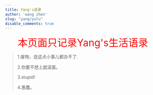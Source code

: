 ```yaml
---
title: Yang's语录
author: 'wang zhen'
slug: "yang/yulu"
disable_comments: true
---
```


<center><font size=6 color="red">本页面只记录Yang's生活语录</font></center>

> 1.废物，连这点小事儿都办不了.
> 
> 2.你要不想上就滚蛋。
> 
> 3.stupid!
> 
> 4.愚蠢。